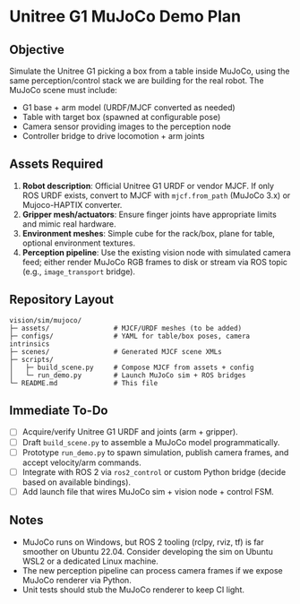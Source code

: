﻿# Unitree G1 MuJoCo Demo Plan

## Objective
Simulate the Unitree G1 picking a box from a table inside MuJoCo, using the same perception/control stack we are building for the real robot. The MuJoCo scene must include:
- G1 base + arm model (URDF/MJCF converted as needed)
- Table with target box (spawned at configurable pose)
- Camera sensor providing images to the perception node
- Controller bridge to drive locomotion + arm joints

## Assets Required
1. **Robot description**: Official Unitree G1 URDF or vendor MJCF. If only ROS URDF exists, convert to MJCF with `mjcf.from_path` (MuJoCo 3.x) or Mujoco-HAPTIX converter.
2. **Gripper mesh/actuators**: Ensure finger joints have appropriate limits and mimic real hardware.
3. **Environment meshes**: Simple cube for the rack/box, plane for table, optional environment textures.
4. **Perception pipeline**: Use the existing vision node with simulated camera feed; either render MuJoCo RGB frames to disk or stream via ROS topic (e.g., `image_transport` bridge).

## Repository Layout
```
vision/sim/mujoco/
├─ assets/                # MJCF/URDF meshes (to be added)
├─ configs/               # YAML for table/box poses, camera intrinsics
├─ scenes/                # Generated MJCF scene XMLs
├─ scripts/
│   ├─ build_scene.py     # Compose MJCF from assets + config
│   └─ run_demo.py        # Launch MuJoCo sim + ROS bridges
└─ README.md              # This file
```

## Immediate To-Do
- [ ] Acquire/verify Unitree G1 URDF and joints (arm + gripper).
- [ ] Draft `build_scene.py` to assemble a MuJoCo model programmatically.
- [ ] Prototype `run_demo.py` to spawn simulation, publish camera frames, and accept velocity/arm commands.
- [ ] Integrate with ROS 2 via `ros2_control` or custom Python bridge (decide based on available bindings).
- [ ] Add launch file that wires MuJoCo sim + vision node + control FSM.

## Notes
- MuJoCo runs on Windows, but ROS 2 tooling (rclpy, rviz, tf) is far smoother on Ubuntu 22.04. Consider developing the sim on Ubuntu WSL2 or a dedicated Linux machine.
- The new perception pipeline can process camera frames if we expose MuJoCo renderer via Python.
- Unit tests should stub the MuJoCo renderer to keep CI light.
